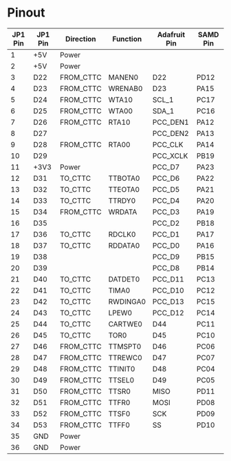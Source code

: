 

Pinout
======


JP1 Pin | JP1 Pin | Direction | Function | Adafruit Pin | SAMD Pin |
  ---   |   ---   |    ---    |   ---    |   ------     |   ----   |
   1    |   +5V   |   Power   |          |              |          |
   2    |   +5V   |   Power   |          |              |          |
   3    |   D22   | FROM_CTTC | MANEN0   |   D22        | PD12     |
   4    |   D23   | FROM_CTTC | WRENAB0  |   D23        | PA15     |
   5    |   D24   | FROM_CTTC | WTA10    |   SCL_1      | PC17     |
   6    |   D25   | FROM_CTTC | WTA00    |   SDA_1      | PC16     |
   7    |   D26   | FROM_CTTC | RTA10    |   PCC_DEN1   | PA12     |
   8    |   D27   |           |          |   PCC_DEN2   | PA13     |
   9    |   D28   | FROM_CTTC | RTA00    |   PCC_CLK    | PA14     |
   10   |   D29   |           |          |   PCC_XCLK   | PB19     |
   11   |   +3V3  |   Power   |          |   PCC_D7     | PA23     |
   12   |   D31   |   TO_CTTC | TTBOTA0  |   PCC_D6     | PA22     |
   13   |   D32   |   TO_CTTC | TTEOTA0  |   PCC_D5     | PA21     |
   14   |   D33   |   TO_CTTC | TTRDY0   |   PCC_D4     | PA20     |
   15   |   D34   | FROM_CTTC | WRDATA   |   PCC_D3     | PA19     |
   16   |   D35   |           |          |   PCC_D2     | PB18     |
   17   |   D36   |   TO_CTTC | RDCLK0   |   PCC_D1     | PA17     |
   18   |   D37   |   TO_CTTC | RDDATA0  |   PCC_D0     | PA16     |
   19   |   D38   |           |          |   PCC_D9     | PB15     |
   20   |   D39   |           |          |   PCC_D8     | PB14     |
   21   |   D40   |   TO_CTTC | DATDET0  |   PCC_D11    | PC13     |
   22   |   D41   |   TO_CTTC | TIMA0    |   PCC_D10    | PC12     |
   23   |   D42   |   TO_CTTC | RWDINGA0 |   PCC_D13    | PC15     |
   24   |   D43   |   TO_CTTC | LPEW0    |   PCC_D12    | PC14     |
   25   |   D44   |   TO_CTTC | CARTWE0  |   D44        | PC11     |
   26   |   D45   |   TO_CTTC | TOR0     |   D45        | PC10     |
   27   |   D46   | FROM_CTTC | TTMSPT0  |   D46        | PC06     |
   28   |   D47   | FROM_CTTC | TTREWC0  |   D47        | PC07     |
   29   |   D48   | FROM_CTTC | TTINIT0  |   D48        | PC04     |
   30   |   D49   | FROM_CTTC | TTSEL0   |   D49        | PC05     |
   31   |   D50   | FROM_CTTC | TTSR0    |   MISO       | PD11     |
   32   |   D51   | FROM_CTTC | TTFR0    |   MOSI       | PD08     |
   33   |   D52   | FROM_CTTC | TTSF0    |   SCK        | PD09     |
   34   |   D53   | FROM_CTTC | TTFF0    |   SS         | PD10     |
   35   |   GND   |  Power    |          |              |          |
   36   |   GND   |  Power    |          |              |          |
